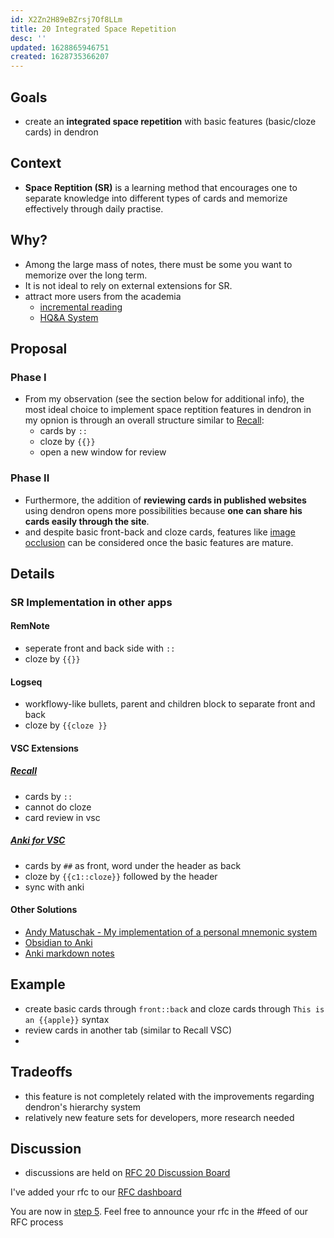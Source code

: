 ```yaml
---
id: X2Zn2H89eBZrsj7Of8LLm
title: 20 Integrated Space Repetition
desc: ''
updated: 1628865946751
created: 1628735366207
---
```


## Goals
- create an **integrated space repetition** with basic features (basic/cloze cards) in dendron

## Context
- **Space Reptition (SR)** is a learning method that encourages one to separate knowledge into different types of cards and memorize effectively through daily practise.
## Why? 
- Among the large mass of notes, there must be some you want to memorize over the long term. 
- It is not ideal to rely on external extensions for SR. 
- attract more users from the academia
  - [incremental reading](https://en.wikipedia.org/wiki/Incremental_reading)
  - [HQ&A System](https://words.jamoe.org/highlight-question-and-answer/)
## Proposal
### Phase I  
- From my observation (see the section below for additional info), the most ideal choice to implement space reptition features in dendron in my opnion is through an overall structure similar to [Recall](https://marketplace.visualstudio.com/items?itemName=frenya.vscode-recall):
  - cards by `::` 
  - cloze by `{{}}` 
  - open a new window for review 

### Phase II 
- Furthermore, the addition of **reviewing cards in published websites** using dendron opens more possibilities because **one can share his cards easily through the site**. 
- and despite basic front-back and cloze cards, features like [image occlusion](https://ankiweb.net/shared/info/1374772155) can be considered once the basic features are mature. 


## Details
### SR Implementation in other apps
#### RemNote 
- seperate front and back side with `::`
- cloze by `{{}}`

#### Logseq 
- workflowy-like bullets, parent and children block to separate front and back 
- cloze by `{{cloze }}` 

#### VSC Extensions 
##### [Recall](https://marketplace.visualstudio.com/items?itemName=frenya.vscode-recall)
- cards by `::`
- cannot do cloze 
- card review in vsc 

##### [Anki for VSC](https://marketplace.visualstudio.com/items?itemName=jasew.anki)
- cards by `##` as front, word under the header as back 
- cloze by `{{c1::cloze}}` followed by the header 
- sync with anki 

#### Other Solutions 
- [Andy Matuschak - My implementation of a personal mnemonic system](https://notes.andymatuschak.org/z4mAF1uBV96r72e4NjLcDaujEyTPGiUQJEj8C?stackedNotes=z5ARNXtS5VxteskEW91S1yYTgAcLABNXsZuJE)
- [Obsidian to Anki](https://github.com/Pseudonium/Obsidian_to_Anki)
- [Anki markdown notes](https://github.com/Pradhyo/anki-markdown-notes)

## Example
- create basic cards through `front::back` and cloze cards through `This is an {{apple}}` syntax 
- review cards in another tab (similar to Recall VSC)
- 

## Tradeoffs
- this feature is not completely related with the improvements regarding dendron's hierarchy system
- relatively new feature sets for developers, more research needed

## Discussion
- discussions are held on [RFC 20 Discussion Board](https://github.com/dendronhq/dendron/discussions/1133)


I've added your rfc to our [RFC dashboard](https://wiki.dendron.so/notes/f143ca38-dcc6-4cd3-b84b-997aec1160ef.html)

You are now in [step 5](https://wiki.dendron.so/notes/f143ca38-dcc6-4cd3-b84b-997aec1160ef.html#^Y6KpVpRVS0S9). Feel free to announce your rfc in the #feed
 of our RFC process
